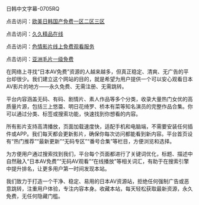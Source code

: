 日韩中文字幕-0705RQ

点击访问：<a href="https://gsd-agv.pages.dev/">欧美日韩国产免费一区二区三区</a>

点击访问：<a href="https://gda-c7m.pages.dev/">久久精品在线</a>

点击访问：<a href="https://tfda.pages.dev/">色情影片线上免费观看服务</a>

点击访问：<a href="https://bsdf-5f5.pages.dev/">亚洲毛片一级免费</a>

在网络上寻找“日本AV免费”资源的人越来越多，但真正稳定、清爽、无广告的平台却很少。我们建立这个网站的目的，就是希望为用户提供一个可以安心观看日本AV影片的地方——永久免费、无需注册、无需跳转。

平台内容涵盖无码、有码、剧情片、素人作品等多个分类，收录大量热门女优的高质量片源，包括三上悠亜、明日花绮罗、桥本有菜等知名演员的完整作品合集。你可以通过分类、标签或搜索功能，快速找到你想看的内容。

所有影片支持高清播放，页面加载速度快，适配手机和电脑端，不需要安装任何插件或APP。我们每天都会更新影片，确保你每次访问都能看到新内容。平台首页设有“热门推荐”“最新更新”“无码专区”“番号合集”等栏目，方便浏览和选择。

为方便用户通过搜索找到我们，平台每个页面都进行了关键词优化，标题、描述中自然融入“日本AV免费”“无码AV观看”“在线播放”等相关词汇，有助于在搜索引擎中提升排名，让更多用户第一时间发现本站。

我们致力于打造一个干净、稳定、易用的日本AV资源站，拒绝任何强制广告或恶意跳转，注重用户体验，专注内容本身。收藏本站，每天轻松获取最新资源，永久免费，无任何隐藏门槛。

<span style="display:none;">[Canonical link](https://github.com/I20250705/So7 ）</span>
